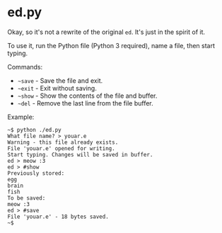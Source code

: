 # ed.py
Okay, so it's not a rewrite of the original `ed`. It's just in the spirit of it.

To use it, run the Python file (Python 3 required), name a file, then start typing.

Commands:
- `~save` - Save the file and exit.
- `~exit` - Exit without saving.
- `~show` - Show the contents of the file and buffer.
- `~del` - Remove the last line from the file buffer.

Example:
```
~$ python ./ed.py
What file name? > youar.e
Warning - this file already exists.
File 'youar.e' opened for writing.
Start typing. Changes will be saved in buffer.
ed > meow :3
ed > #show
Previously stored:
egg
brain
fish
To be saved:
meow :3
ed > #save
File 'youar.e' - 18 bytes saved.
~$
```
